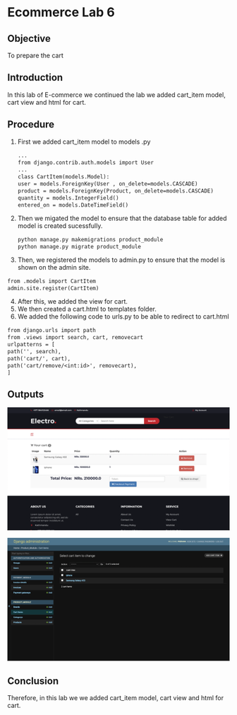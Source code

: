 # Ecommerce Lab 6
## Objective
To prepare the cart
## Introduction
In this lab of E-commerce we continued the lab we added cart_item model, cart view and html for cart.
## Procedure
 1. First we added cart_item model to models .py

        ...
        from django.contrib.auth.models import User
        ...
        class CartItem(models.Model):
        user = models.ForeignKey(User , on_delete=models.CASCADE)
        product = models.ForeignKey(Product, on_delete=models.CASCADE)
        quantity = models.IntegerField()
        entered_on = models.DateTimeField()

 2. Then we migated the model to ensure that the database table for added model is created sucessfully.
   
        python manage.py makemigrations product_module
        python manage.py migrate product_module
        
  3. Then, we registered the models to admin.py to ensure that the model is shown on the admin site.

    from .models import CartItem
    admin.site.register(CartItem)

  4. After this, we added the view for cart.
  5. We then created a cart.html to templates folder.
  6. We added the following code to urls.py to be able to redirect to cart.html

    from django.urls import path
    from .views import search, cart, removecart
    urlpatterns = [
    path('', search),
    path('cart/', cart),
    path('cart/remove/<int:id>', removecart),
    ]
        
## Outputs
![](/Labsheet/images_lab6/cart.png)

![](/Labsheet/images_lab6/backcart.png)

## Conclusion
Therefore, in this lab we we added cart_item model, cart view and html for cart.